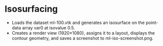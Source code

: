 # Isosurfacing

- Loads the dataset ml-100.vtk and generates an isosurface on the point-data array var0 at isovalue 0.5.
- Creates a render view (1920×1080), assigns it to a layout, displays the contour geometry, and saves a screenshot to ml-iso-screenshot.png.
